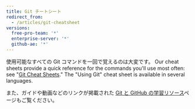 ```yaml
---
title: Git チートシート
redirect_from:
  - /articles/git-cheatsheet
versions:
  free-pro-team: '*'
  enterprise-server: '*'
  github-ae: '*'
---
```


使用可能なすべての Git コマンドを一回で覚えるのは大変です。 Our cheat sheets provide a quick reference for the commands you'll use most often: see "[Git Cheat Sheets](https://training.github.com/)." The "Using Git" cheat sheet is available in several languages.

また、ガイドや動画などのリンクが掲載された [Git と GitHub の学習リソース](/articles/git-and-github-learning-resources/)ページもご覧ください。
